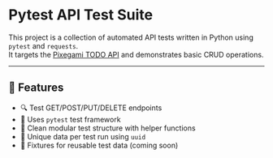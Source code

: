 # Pytest API Test Suite

This project is a collection of automated API tests written in Python using `pytest` and `requests`.  
It targets the [Pixegami TODO API](https://todo.pixegami.io/) and demonstrates basic CRUD operations.

---

## 📌 Features

- 🔍 Test GET/POST/PUT/DELETE endpoints
- 🧪 Uses `pytest` test framework
- 🧰 Clean modular test structure with helper functions
- 🧼 Unique data per test run using `uuid`
- 🧱 Fixtures for reusable test data (coming soon)



